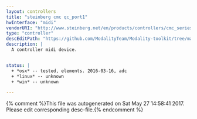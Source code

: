 ```yaml
---
layout: controllers
title: "steinberg cmc qc_port1"
hwInterface: "midi"
vendorURI: "http://www.steinberg.net/en/products/controllers/cmc_series/models/cmc_qc.html"
type: "controller"
descEditPath: "https://github.com/ModalityTeam/Modality-toolkit/tree/master/Modality/MKtlDescriptions//steinberg-cmc-qc/steinberg-cmc-qc_port1.desc.scd"
description: |
  A controller midi device.


status: |
  + *osx* -- tested, elements. 2016-03-16, adc
  + *linux* -- unknown
  + *win* -- unknown

---
```

{% comment %}This file was autogenerated on Sat May 27 14:58:41 2017. Please edit corresponding desc-file.{% endcomment %}